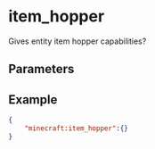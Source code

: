 
# item_hopper

Gives entity item hopper capabilities?

## Parameters

## Example

````json
{
    "minecraft:item_hopper":{}
}
````
